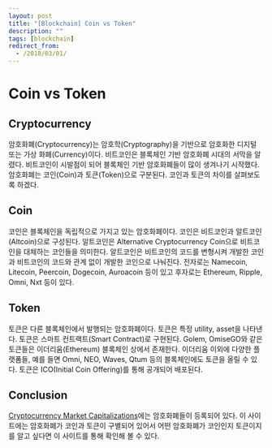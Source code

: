 ```yaml
---
layout: post
title: "[Blockchain] Coin vs Token"
description: ""
tags: [blockchain]
redirect_from:
  - /2018/03/01/
---
```


# Coin vs Token

## Cryptocurrency

  암호화폐(Cryptocurrency)는 암호학(Cryptography)을 기반으로 암호화한 디지털 또는 가상 화폐(Currency)이다. 비트코인은 블록체인 기반 암호화폐 시대의 서막을 알렸다. 비트코인이 시발점이 되어 블록체인 기반 암호화폐들이 많이 생겨나기 시작했다. 암호화폐는 코인(Coin)과 토큰(Token)으로 구분된다. 코인과 토큰의 차이를 살펴보도록 하겠다.

## Coin

  코인은 블록체인을 독립적으로 가지고 있는 암호화폐이다. 코인은 비트코인과 알트코인(Altcoin)으로 구성된다. 알트코인은 Alternative Cryptocurrency Coin으로 비트코인을 대체하는 코인들을 의미한다. 알트코인은 비트코인의 코드를 변형시켜 개발한 코인과 비트코인의 코드와 관계 없이 개발한 코인으로 나눠진다. 전자로는 Namecoin, Litecoin, Peercoin, Dogecoin, Auroacoin 등이 있고 후자로는 Ethereum, Ripple, Omni, Nxt 등이 있다.

##  Token

  토큰은 다른 블록체인에서 발행되는 암호화폐이다. 토큰은 특정 utility, asset을 나타낸다. 토큰은 스마트 컨트랙트(Smart Contract)로 구현된다. Golem, OmiseGO와 같은 토큰들은 이더리움(Ethereum) 블록체인 상에서 존재한다. 이더리움 이외에 다양한 플랫폼들, 예를 들면 Omni, NEO, Waves, Qtum 등의 블록체인에도 토큰을 올릴 수 있다. 토큰은 ICO(Initial Coin Offering)를 통해 공개되어 배포된다.

## Conclusion

  [Cryptocurrency Market Capitalizations](https://coinmarketcap.com/)에는 암호화폐들이 등록되어 있다. 이 사이트에는 암호화폐가 코인과 토큰이 구별되어 있어서 어떤 암호화폐가 코인인지 토큰이지를 알고 싶다면 이 사이트를 통해 확인해 볼 수 있다.
